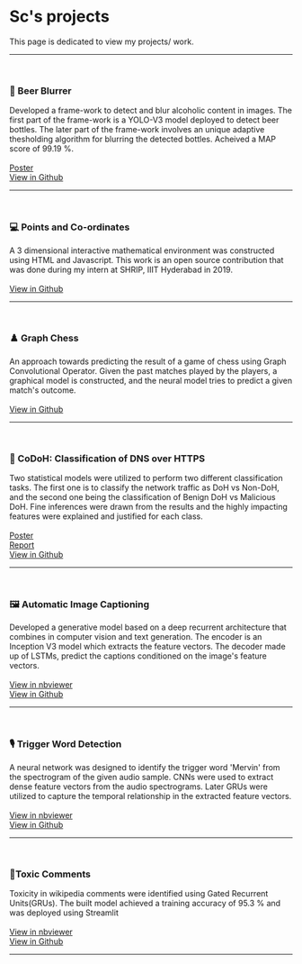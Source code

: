 # Sc's projects

This page is dedicated to view my projects/ work.

***

<br>

### 🍷 Beer Blurrer
Developed a frame-work to detect and blur alcoholic content in images. The first part of the frame-work is a YOLO-V3 model deployed to detect beer bottles. The later part of the frame-work involves an unique adaptive thesholding algorithm for blurring the detected bottles. Acheived a MAP score of 99.19 %. <br> <br> 
<a href="https://raw.githubusercontent.com/siddarth-c/Digital-Image-Processing/main/Poster.png" target="_blank">Poster</a> <br>
<a href="https://github.com/siddarth-c/Digital-Image-Processing" target="_blank">View in Github</a> <br>

***

<br>

### 💻 Points and Co-ordinates
A 3 dimensional interactive mathematical environment was constructed using HTML and Javascript. This work is an open source contribution that was done during my intern at SHRIP, IIIT Hyderabad in 2019. <br><br> 
<a href="https://github.com/siddarth-c/Graph-Chess" target="_blank">View in Github</a> <br>

***

<br>

### ♟️ Graph Chess
An approach towards predicting the result of a game of chess using Graph Convolutional Operator. Given the past matches played by the players, a graphical model is constructed, and the neural model tries to predict a given match's outcome.<br> <br> 
<a href="https://github.com/siddarth-c/Graph-Chess" target="_blank">View in Github</a> <br>

***

<br>

### 🔐 CoDoH: Classification of DNS over HTTPS
Two statistical models were utilized to perform two different classification tasks. The first one is to classify the network traffic as DoH vs Non-DoH, and the second one being the classification of Benign DoH vs Malicious DoH. Fine inferences were drawn from the results and the highly impacting features were explained and justified for each class. <br> <br> 
<a href="https://raw.githubusercontent.com/siddarth-c/CoDoH/main/Poster.png" target="_blank">Poster</a> <br>
<a href="https://github.com/siddarth-c/CoDoH/blob/main/Report.pdf" target="_blank">Report</a> <br>
<a href="https://github.com/siddarth-c/CoDoH" target="_blank">View in Github</a> <br>

***



<br>

### 🖼️ Automatic Image Captioning
Developed a generative model based on a deep recurrent architecture that combines in computer vision and text generation. The encoder is an Inception V3 model which extracts the feature vectors. The decoder made up of LSTMs, predict the captions conditioned on the image's feature vectors. <br> <br> 
<a href="https://nbviewer.jupyter.org/github/siddarth-c/MachineLearning/blob/master/NLP/Image%20Captioning/Image%20captioning%20Train.ipynb" target="_blank">View in nbviewer</a> <br>
<a href="https://github.com/siddarth-c/MachineLearning/tree/master/NLP/Image%20Captioning" target="_blank">View in Github</a> <br>

***

<br>

### 🎙️ Trigger Word Detection
A neural network was designed to identify the trigger word 'Mervin' from the spectrogram of the given audio sample. CNNs were used to extract dense feature vectors from the audio spectrograms. Later GRUs were utilized to capture the temporal relationship in the extracted feature vectors. <br> <br> 
<a href="https://nbviewer.jupyter.org/github/siddarth-c/MachineLearning/blob/master/NLP/TriggerWordDetection/TWD%20Part%202.ipynb" target="_blank">View in nbviewer</a> <br>
<a href="https://github.com/siddarth-c/MachineLearning/tree/master/NLP/TriggerWordDetection" target="_blank">View in Github</a> <br>

***

<br>

### 🤬Toxic Comments
Toxicity in wikipedia comments were identified using Gated Recurrent Units(GRUs). The built model achieved a training accuracy of 95.3 % and was deployed using Streamlit<br> <br> 
<a href="https://nbviewer.jupyter.org/github/siddarth-c/MachineLearning/blob/master/NLP/ToxicComments/ToxicComments%20Train.ipynb" target="_blank">View in nbviewer</a> <br>
<a href="https://github.com/siddarth-c/MachineLearning/tree/master/NLP/ToxicComments" target="_blank">View in Github</a> <br>

***
